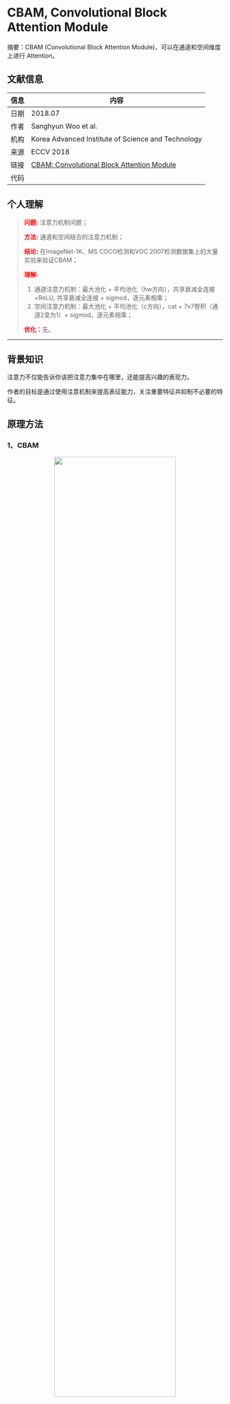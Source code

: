 # CBAM, Convolutional Block Attention Module

摘要：CBAM (Convolutional Block Attention Module)，可以在通道和空间维度上进行 Attention。
<!--more-->

## 文献信息
| 信息 | 内容                                                         |
| ---- | ------------------------------------------------------------ |
| 日期 | 2018.07                                                      |
| 作者 | Sanghyun Woo et al.                                          |
| 机构 | Korea Advanced Institute of Science and Technology           |
| 来源 | ECCV 2018                                                    |
| 链接 | [CBAM: Convolutional Block Attention Module](https://arxiv.org/abs/1807.06521) |
| 代码 |                                                              |

## 个人理解

><strong style="color:red;">问题:</strong> 注意力机制问题；
>
><strong style="color:red;">方法:</strong> 通道和空间结合的注意力机制；
>
><strong style="color:red;">结论:</strong> 在ImageNet-1K、MS COCO检测和VOC 2007检测数据集上的大量实验来验证CBAM；
>
><strong style="color:red;">理解:</strong> 
>
>1. 通道注意力机制：最大池化 + 平均池化（hw方向），共享衰减全连接 +ReLU, 共享衰减全连接 + sigmod，逐元素相乘；
>2. 空间注意力机制：最大池化 + 平均池化（c方向），cat + 7x7卷积（通道2变为1）+ sigmod，逐元素相乘；
>
><strong style="color:red;">优化：</strong>无。
---

## 背景知识

注意力不仅能告诉你该把注意力集中在哪里，还能提高兴趣的表现力。

作者的目标是通过使用注意机制来提高表征能力，关注重要特征并抑制不必要的特征。

## 原理方法

### 1、CBAM
<div align=center>
    <img src=https://cloud-resources-data.oss-cn-chengdu.aliyuncs.com//images/20220706213925.png width=75% />
</div>


CBAM由2个独立的子模块：

- 通道注意力模块（Channel Attention Module，CAM) 
- 空间注意力模块（Spartial Attention Module，SAM) ，

不仅仅节约参数和计算力，且即插即用。

### 2、Channel Attention Module（CAM）与 Spatial Attention Module（SAM）
<div align=center>
    <img src=https://cloud-resources-data.oss-cn-chengdu.aliyuncs.com//images/20220706213926.png width=75% />
</div>


CAM具体实现过程：

1. 将输入的特征图F（H×W×C）分别经过基于width和height的global max pooling（全局最大池化）和global average pooling（全局平均池化），得到两个1×1×C的特征图；
2. 再将它们分别送入一个两层的神经网络（MLP），第一层神经元个数为 C/r（r为减少率），激活函数为 Relu，第二层神经元个数为 C，这个两层的神经网络是共享的。
3. 将MLP输出的特征进行基于element-wise的加和操作；
4. 再经过sigmoid激活操作，生成最终的channel attention feature，即M\_c。
5. 最后将M\_c和输入特征图F做elemen-twise乘法操作，生成Spatial attention模块需要的输入特征。

针对池化方式，CBAM的通道注意力机制模块相对于SENet还引进了平均池化：作者发现**组合avg池化和max池化**的效果要更好，原因可能是最大池化丢失的信息太多，avg&max的组合连接方式比单一的池化丢失的信息更少，所以效果会更好一点。
<div align=center>
    <img src=https://cloud-resources-data.oss-cn-chengdu.aliyuncs.com//images/20220706213926.png width=75% />
</div>


SAM具体实现过程：额外引进了空间的注意力机制。

1. 将Channel attention模块输出的特征图F‘作为本模块的输入特征图。
2. 先基于channel的global max pooling 和global average pooling，得到两个H×W×1 的特征图；
3. 再将2个特征图基于channel 做concat操作（通道拼接）。
4. 然后经过一个**7×7卷积（7×7比3×3效果要好）**操作，降维为1个channel，即H×W×1。
5. 再经过sigmoid，生成spatial attention feature，即M_s。
6. 最后将M\_s和输入特征图F做elemen-twise乘法操作，得到最终生成的特征。

针对卷积核大小，作者也发现平均池化核最大池化和7x7卷积更合适：
<div align=center>
    <img src=https://cloud-resources-data.oss-cn-chengdu.aliyuncs.com//images/20220706213927.png width=75% />
</div>


### 3、CAM和SAM的组合形式

通道注意力和空间注意力这两个模块能够以并行或者串行顺序的方式组合在一块儿，关于通道和空间上的串行顺序和并行作者进行了实验对比，发现先通道再空间的结果会稍微好一点。
<div align=center>
    <img src=https://cloud-resources-data.oss-cn-chengdu.aliyuncs.com//images/20220706213927.png width=75% />
</div>


CBAM和ResBlock组合：
<div align=center>
    <img src=https://cloud-resources-data.oss-cn-chengdu.aliyuncs.com//images/20220706213928.png width=75% />
</div>


### 4、CBAM可视化

<div align=center>
    <img src=https://cloud-resources-data.oss-cn-chengdu.aliyuncs.com//images/20220706213924.png width=75% />
</div>

## 实验结果

经典分类网络实验结果：
<div align=center>
    <img src=https://cloud-resources-data.oss-cn-chengdu.aliyuncs.com//images/20220706213929.png width=75% />
</div>

轻量级网络实验结果：
<div align=center>
    <img src=https://cloud-resources-data.oss-cn-chengdu.aliyuncs.com//images/20220706213929.png width=75% />
</div>


可视化实验结果：
<div align=center>
    <img src=https://cloud-resources-data.oss-cn-chengdu.aliyuncs.com//images/20220706213930.png width=75% />
</div>


目标检测实验结果：
<div align=center>
    <img src=https://cloud-resources-data.oss-cn-chengdu.aliyuncs.com//images/20220706213931.png width=75% />
</div>


## 参考文献

[^01]: [姚路遥遥-【注意力机制】CBAM详解-CSDN](https://blog.csdn.net/Roaddd/article/details/114646354)


